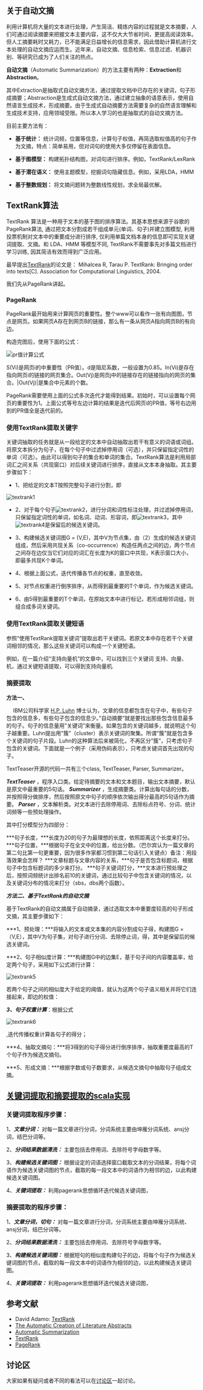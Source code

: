 ## 关于自动文摘

利用计算机将大量的文本进行处理，产生简洁、精炼内容的过程就是文本摘要，人们可通过阅读摘要来把握文本主要内容，这不仅大大节省时间，更提高阅读效率。但人工摘要耗时又耗力，已不能满足日益增长的信息需求，因此借助计算机进行文本处理的自动文摘应运而生。近年来，自动文摘、信息检索、信息过滤、机器识别、等研究已成为了人们关注的热点。

**自动文摘**（Automatic Summarization）的方法主要有两种：**Extraction**和**Abstraction**。

其中Extraction是抽取式自动文摘方法，通过提取文档中已存在的关键词，句子形成摘要；Abstraction是生成式自动文摘方法，通过建立抽象的语意表示，使用自然语言生成技术，形成摘要。由于生成式自动摘要方法需要复杂的自然语言理解和生成技术支持，应用领域受限。所以本人学习的也是抽取式的自动文摘方法。

目前主要方法有：

* **基于统计：** 统计词频，位置等信息，计算句子权值，再简选取权值高的句子作为文摘，特点：简单易用，但对词句的使用大多仅停留在表面信息。

* **基于图模型：** 构建拓扑结构图，对词句进行排序。例如，TextRank/LexRank

* **基于潜在语义：** 使用主题模型，挖掘词句隐藏信息。例如，采用LDA，HMM

* **基于整数规划：** 将文摘问题转为整数线性规划，求全局最优解。

## TextRank算法

TextRank 算法是一种用于文本的基于图的排序算法。其基本思想来源于谷歌的 PageRank算法, 通过把文本分割成若干组成单元(单词、句子)并建立图模型, 利用投票机制对文本中的重要成分进行排序, 仅利用单篇文档本身的信息即可实现关键词提取、文摘。和 LDA、HMM 等模型不同, TextRank不需要事先对多篇文档进行学习训练, 因其简洁有效而得到广泛应用。

最早提出[TextRank](http://web.eecs.umich.edu/~mihalcea/papers/mihalcea.emnlp04.pdf)的论文是：
Mihalcea R, Tarau P. TextRank: Bringing order into texts[C]. Association for Computational Linguistics, 2004.

我们先从PageRank讲起。

### PageRank

PageRank最开始用来计算网页的重要性。整个www可以看作一张有向图图，节点是网页。如果网页A存在到网页B的链接，那么有一条从网页A指向网页B的有向边。

构造完图后，使用下面的公式：

 ![pr值计算公式](https://github.com/STHSF/TextRank/blob/master/images/u6jaIzY.png)

S(Vi)是网页i的中重要性（PR值）。d是阻尼系数，一般设置为0.85。In(Vi)是存在指向网页i的链接的网页集合。Out(Vj)是网页j中的链接存在的链接指向的网页的集合。|Out(Vj)|是集合中元素的个数。

PageRank需要使用上面的公式多次迭代才能得到结果。初始时，可以设置每个网页的重要性为1。上面公式等号左边计算的结果是迭代后网页i的PR值，等号右边用到的PR值全是迭代前的。

### 使用TextRank提取关键字

关键词抽取的任务就是从一段给定的文本中自动抽取出若干有意义的词语或词组。将原文本拆分为句子，在每个句子中过滤掉停用词（可选），并只保留指定词性的单词（可选）。由此可以得到句子的集合和单词的集合。TextRank算法是利用局部词汇之间关系（共现窗口）对后续关键词进行排序，直接从文本本身抽取。其主要步骤如下：

- 1、把给定的文本T按照完整句子进行分割，即

![textrank1](https://github.com/STHSF/TextRank/blob/master/images/GJJp0dC+Iu3nuQnt95RllXzy3V5AAAAABJRU5ErkJggg==.png)

- 2、对于每个句子![textrank2](https://github.com/STHSF/TextRank/blob/master/images/YtRBAzUQPjHVjQv3z50sjICMhubGwk1kF1YIBVaUZGBjBnYYp7gAEuCyBg9uzZ+BXgdBAecPHiRScnJ+LVkwdIc1BRURHtnAIBpDkImLrnzZtHO9cwkOSgFy9e0M4dcDDoGmgA9CATy1d+XhEAAAAASUVORK5CYII=.png)，进行分词和词性标注处理，并过滤掉停用词，只保留指定词性的单词，如名词、动词、形容词，即![textrank3](https://github.com/STHSF/TextRank/blob/master/images/wdRhSHL8S992WFn2WXCWwAAAABJRU5ErkJggg==.png)，其中![textrank4](https://github.com/STHSF/TextRank/blob/master/images/YsQNYxOAq4SkEuAwnof0KrAZnzZoFZKioqABbqIsXL6amA2EAj+EAEJBIFUFDdeoAAAAASUVORK5CYII=.png)是保留后的候选关键词。

- 3、构建候选关键词图G = (V,E)，其中V为节点集，由（2）生成的候选关键词组成，然后采用共现关系（co-occurrence）构造任两点之间的边，两个节点之间存在边仅当它们对应的词汇在长度为K的窗口中共现，K表示窗口大小，即最多共现K个单词。

- 4、根据上面公式，迭代传播各节点的权重，直至收敛。

- 5、对节点权重进行倒序排序，从而得到最重要的T个单词，作为候选关键词。

- 6、由5得到最重要的T个单词，在原始文本中进行标记，若形成相邻词组，则组合成多词关键词。

### 使用TextRank提取关键短语

参照“使用TextRank提取关键词”提取出若干关键词。若原文本中存在若干个关键词相邻的情况，那么这些关键词可以构成一个关键短语。

例如，在一篇介绍“支持向量机”的文章中，可以找到三个关键词 支持、向量、机，通过关键短语提取，可以得到支持向量机.

### 摘要提取

**方法一、**

&emsp; IBM公司科学家 [H.P. Luhn](http://www.di.ubi.pt/~jpaulo/competence/general/(1958)Luhn.pdf)
博士认为，文章的信息都包含在句子中，有些句子包含的信息多，有些句子包含的信息少。”自动摘要”就是要找出那些包含信息最多的句子。句子的信息量用”关键词”来衡量。如果包含的关键词越多，就说明这个句子越重要。Luhn提出用”簇”（cluster）表示关键词的聚集。所谓”簇”就是包含多个关键词的句子片段。Luhn的这种算法后来被简化，不再区分”簇”，只考虑句子包含的关键词。下面就是一个例子（采用伪码表示），只考虑关键词首先出现的句子。

TextTeaser开源的代码一共有三个class, TextTeaser, Parser, Summarizer。

***TextTeaser*** ，程序入口类。给定待摘要的文本和文本题目，输出文本摘要，默认是原文中最重要的5句话。
***Summarizer*** ，生成摘要类。计算出每句话的分数，并按照得分做排序，然后按照原文中句子的顺序依次输出得分最高的5句话作为摘要。
***Parser*** ，文本解析类。对文本进行去除停用词、去除标点符号、分词、统计词频等一些预处理操作。

其中打分模型分为四部分：

***句子长度，***长度为20的句子为最理想的长度，依照距离这个长度来打分。
***句子位置，***根据句子在全文中的位置，给出分数。（巴尔宾认为一篇文章的第二句比第一句更重要，因为很多作家都习惯到第二句话引入关键点）备注：用段落效果会怎样？
***文章标题与文章内容的关系，***句子是否包含标题词，根据句子中包含标题词的多少来打分。
***句子关键词打分，***文本进行预处理之后，按照词频统计出排名前10的关键词，通过比较句子中包含关键词的情况，以及关键词分布的情况来打分（sbs，dbs两个函数）。

***方法二、基于TextRank的自动文摘***

基于TextRank的自动文摘属于自动摘录，通过选取文本中重要度较高的句子形成文摘，其主要步骤如下：

***1、预处理：***将输入的文本或文本集的内容分割成句子得，构建图G =（V,E），其中V为句子集，对句子进行分词、去除停止词，得，其中是保留后的候选关键词。

***2、句子相似度计算：***构建图G中的边集E，基于句子间的内容覆盖率，给定两个句子，采用如下公式进行计算：

![textrank5](https://github.com/STHSF/TextRank/blob/master/images/%E5%8F%A5%E5%AD%90%E7%9B%B8%E4%BC%BC%E5%BA%A6%E8%AE%A1%E7%AE%97%E5%85%AC%E5%BC%8F.png)

若两个句子之间的相似度大于给定的阈值，就认为这两个句子语义相关并将它们连接起来，即边的权值：

***3、句子权重计算***：根据公式

![textrank6](https://github.com/STHSF/TextRank/blob/master/images/%E8%BE%B9%E7%9A%84%E6%9D%83%E5%80%BC%E8%AE%A1%E7%AE%97%E5%85%AC%E5%BC%8F.png)

,迭代传播权重计算各句子的得分；

***4、抽取文摘句：***将3得到的句子得分进行倒序排序，抽取重要度最高的T个句子作为候选文摘句。

***5、形成文摘：***根据字数或句子数要求，从候选文摘句中抽取句子组成文摘。

## [关键词提取和摘要提取的scala实现](https://github.com/STHSF/nlp/blob/master/scala/nlpsuit/src/main/scala/com/kunyandata/nlpsuit/wordExtraction)

### 关键词提取程序步骤：

1、***文章分词：*** 对每一篇文章进行分词，分词系统主要由坤雁分词系统、ansj分词，结巴分词等。

2、***分词结果数据清洗：*** 主要包括去停用词、去除符号字母数字等。

3、***构建候选关键词图：*** 根据设定的词语选择窗口截取文本的分词结果，将每个词语作为候选关键词图的节点，截取的每一段文本中的词语作为相邻的边，以此构建候选关键词图。

4、***关键词提取：*** 利用pagerank思想循环迭代候选关键词图，

### 摘要提取的程序步骤：

1、***文章分词，切句：*** 对每一篇文章进行分词，分词系统主要由坤雁分词系统、ansj分词，结巴分词等。

2、***分词结果数据清洗：*** 主要包括去停用词、去除符号字母数字等。

3、***构建候选关键词图：*** 根据短句的相似度构建句子的边，将每个句子作为候选关键词图的节点，截取的每一段文本中的词语作为相邻的边，以此构建候选关键词图。

4、***关键词提取：*** 利用pagerank思想循环迭代候选关键词图，



## 参考文献
 - David Adamo: [TextRank](https://github.com/davidadamojr/TextRank)
 - [The Automatic Creation of Literature Abstracts](http://www.di.ubi.pt/~jpaulo/competence/general/(1958)Luhn.pdf)
 - [Automatic Summarization](https://en.wikipedia.org/wiki/Automatic_summarization)
 - [TextRank](http://web.eecs.umich.edu/~mihalcea/papers/mihalcea.emnlp04.pdf)
 - [PageRank](http://ilpubs.stanford.edu:8090/422/1/1999-66.pdf)

## 讨论区
大家如果有疑问或者不同的看法可以在[讨论区](https://github.com/STHSF/TextRank/issues)一起讨论。
